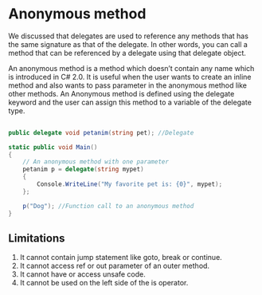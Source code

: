 # Anonymous method
We discussed that delegates are used to reference any methods that has the same signature as that of the delegate. In other words, you can call a method that can be referenced by a delegate using that delegate object.

An anonymous method is a method which doesn’t contain any name which is introduced in C# 2.0. It is useful when the user wants to create an inline method and also wants to pass parameter in the anonymous method like other methods. An Anonymous method is defined using the delegate keyword and the user can assign this method to a variable of the delegate type.

```cs
  
public delegate void petanim(string pet); //Delegate

static public void Main() 
{
    // An anonymous method with one parameter 
    petanim p = delegate(string mypet) 
    { 
        Console.WriteLine("My favorite pet is: {0}", mypet); 
    }; 

    p("Dog"); //Function call to an anonymous method
}
```

## Limitations
1. It cannot contain jump statement like goto, break or continue.
2. It cannot access ref or out parameter of an outer method.
3. It cannot have or access unsafe code.
4. It cannot be used on the left side of the is operator.